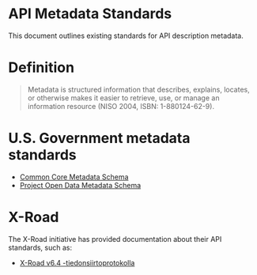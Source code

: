 # API Metadata Standards
This document outlines existing standards for API description metadata.

# Definition
> Metadata is structured information that describes, explains, locates, or otherwise makes it easier to retrieve, use, or manage an information resource (NISO 2004, ISBN: 1-880124-62-9).

# U.S. Government metadata standards
* [Common Core Metadata Schema](https://project-open-data.cio.gov/schema/)
* [Project Open Data Metadata Schema](https://project-open-data.cio.gov/v1.1/schema/)

# X-Road
The X-Road initiative has provided documentation about their API standards, such as:
* [X-Road v6.4 -tiedonsiirtoprotokolla](https://confluence.csc.fi/display/Palveluvayla/X-Road+v6.4+-tiedonsiirtoprotokolla)
